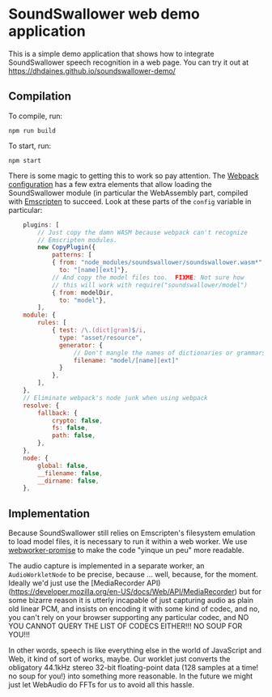 # SoundSwallower web demo application

This is a simple demo application that shows how to integrate
SoundSwallower speech recognition in a web page.  You can try it out
at https://dhdaines.github.io/soundswallower-demo/

## Compilation

To compile, run:

```
npm run build
```

To start, run:

```
npm start
```

There is some magic to getting this to work so pay attention.  The
[Webpack configuration](webpack.config.js) has a few extra elements
that allow loading the SoundSwallower module (in particular the
WebAssembly part, compiled with
[Emscripten](http://www.emscripten.org) to succeed.  Look at these
parts of the `config` variable in particular:

```js
    plugins: [
        // Just copy the damn WASM because webpack can't recognize
        // Emscripten modules.
        new CopyPlugin({
            patterns: [
            { from: "node_modules/soundswallower/soundswallower.wasm*",
              to: "[name][ext]"},
            // And copy the model files too.  FIXME: Not sure how
            // this will work with require("soundswallower/model")
            { from: modelDir,
              to: "model"},
        ],
    module: {
        rules: [
            { test: /\.(dict|gram)$/i,
              type: "asset/resource",
              generator: {
                  // Don't mangle the names of dictionaries or grammars
                  filename: "model/[name][ext]"
              }
            },
        ],
    },
    // Eliminate webpack's node junk when using webpack
    resolve: {
        fallback: {
            crypto: false,
            fs: false,
            path: false,
        },
    },
    node: {
        global: false,
        __filename: false,
        __dirname: false,
    },
```

## Implementation

Because SoundSwallower still relies on Emscripten's filesystem
emulation to load model files, it is necessary to run it within a web
worker.  We use
[webworker-promise](https://github.com/kwolfy/webworker-promise) to
make the code "yinque un peu" more readable.

The audio capture is implemented in a separate worker, an
`AudioWorkletNode` to be precise, because ... well, because, for the
moment.  Ideally we'd just use the [MediaRecorder
API)(https://developer.mozilla.org/en-US/docs/Web/API/MediaRecorder)
but for some bizarre reason it is utterly incapable of just capturing
audio as plain old linear PCM, and insists on encoding it with some
kind of codec, and no, you can't rely on your browser supporting any
particular codec, and NO YOU CANNOT QUERY THE LIST OF CODECS EITHER!!!
NO SOUP FOR YOU!!!

In other words, speech is like everything else in the world of
JavaScript and Web, it kind of sort of works, maybe.  Our worklet just
converts the obligatory 44.1kHz stereo 32-bit floating-point data (128
samples at a time! no soup for you!) into something more reasonable.
In the future we might just let WebAudio do FFTs for us to avoid all
this hassle.
